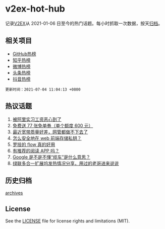 # v2ex-hot-hub

 记录[V2EX](https://www.v2ex.com/)从 2021-01-06 日至今的热门话题。每小时抓取一次数据，按天[归档](archives)。
 
 ## 相关项目

- [GitHub热榜](https://github.com/snaildev/github-hot-hub)
- [知乎热榜](https://github.com/snaildev/zhihu-hot-hub)
- [微博热榜](https://github.com/snaildev/weibo-hot-hub)
- [头条热榜](https://github.com/snaildev/toutiao-hot-hub)
- [抖音热榜](https://github.com/snaildev/douyin-hot-hub)


 `更新时间：2021-07-04 11:04:13 +0800`

## 热议话题

1. [被阿里实习工资恶心到了](https://www.v2ex.com/t/787351)
1. [免费送 77 张免单券（单个额度 600 元）](https://www.v2ex.com/t/787329)
1. [最近宽带质量好差，网管都做不下去了](https://www.v2ex.com/t/787299)
1. [怎么安全地在 web 前端存储私钥？](https://www.v2ex.com/t/787379)
1. [罗技的 flow 真的好用](https://www.v2ex.com/t/787272)
1. [有推荐的阅读 APP 吗？](https://www.v2ex.com/t/787310)
1. [Google 是不是不懂“缆车”是什么意思？](https://www.v2ex.com/t/787270)
1. [绿联多合一扩展坞发热情况分享，用过的老哥进来说说](https://www.v2ex.com/t/787332)

## 历史归档

[archives](archives)

## License

See the [LICENSE](LICENSE) file for license rights and limitations (MIT).

